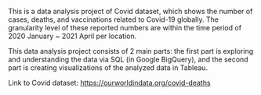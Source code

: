 This is a data analysis project of Covid dataset, which shows the number of cases, deaths, and vaccinations related to Covid-19 globally. 
The granularity level of these reported numbers are within the time period of 2020 January ~ 2021 April per location. 

This data analysis project consists of 2 main parts: the first part is exploring and understanding the data via SQL (in Google BigQuery), and the second part is creating visualizations of the analyzed data in Tableau. 

Link to Covid dataset: https://ourworldindata.org/covid-deaths 
